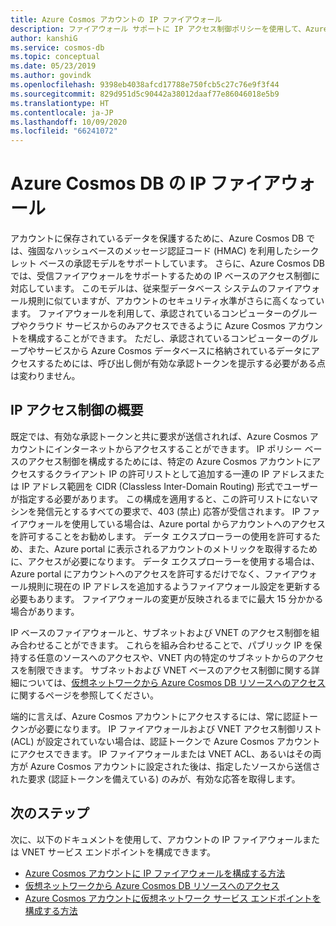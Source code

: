 ```yaml
---
title: Azure Cosmos アカウントの IP ファイアウォール
description: ファイアウォール サポートに IP アクセス制御ポリシーを使用して、Azure Cosmos DB データを保護する方法について説明します。
author: kanshiG
ms.service: cosmos-db
ms.topic: conceptual
ms.date: 05/23/2019
ms.author: govindk
ms.openlocfilehash: 9398eb4038afcd17788e750fcb5c27c76e9f3f44
ms.sourcegitcommit: 829d951d5c90442a38012daaf77e86046018e5b9
ms.translationtype: HT
ms.contentlocale: ja-JP
ms.lasthandoff: 10/09/2020
ms.locfileid: "66241072"
---
```

# <a name="ip-firewall-in-azure-cosmos-db"></a>Azure Cosmos DB の IP ファイアウォール

アカウントに保存されているデータを保護するために、Azure Cosmos DB では、強固なハッシュベースのメッセージ認証コード (HMAC) を利用したシークレット ベースの承認モデルをサポートしています。 さらに、Azure Cosmos DB では、受信ファイアウォールをサポートするための IP ベースのアクセス制御に対応しています。 このモデルは、従来型データベース システムのファイアウォール規則に似ていますが、アカウントのセキュリティ水準がさらに高くなっています。 ファイアウォールを利用して、承認されているコンピューターのグループやクラウド サービスからのみアクセスできるように Azure Cosmos アカウントを構成することができます。 ただし、承認されているコンピューターのグループやサービスから Azure Cosmos データベースに格納されているデータにアクセスするためには、呼び出し側が有効な承認トークンを提示する必要がある点は変わりません。

## <a name="ip-access-control-overview"></a><a id="ip-access-control-overview"></a>IP アクセス制御の概要

既定では、有効な承認トークンと共に要求が送信されれば、Azure Cosmos アカウントにインターネットからアクセスすることができます。 IP ポリシー ベースのアクセス制御を構成するためには、特定の Azure Cosmos アカウントにアクセスするクライアント IP の許可リストとして追加する一連の IP アドレスまたは IP アドレス範囲を CIDR (Classless Inter-Domain Routing) 形式でユーザーが指定する必要があります。 この構成を適用すると、この許可リストにないマシンを発信元とするすべての要求で、403 (禁止) 応答が受信されます。 IP ファイアウォールを使用している場合は、Azure portal からアカウントへのアクセスを許可することをお勧めします。 データ エクスプローラーの使用を許可するため、また、Azure portal に表示されるアカウントのメトリックを取得するために、アクセスが必要になります。 データ エクスプローラーを使用する場合は、Azure portal にアカウントへのアクセスを許可するだけでなく、ファイアウォール規則に現在の IP アドレスを追加するようファイアウォール設定を更新する必要もあります。 ファイアウォールの変更が反映されるまでに最大 15 分かかる場合があります。 

IP ベースのファイアウォールと、サブネットおよび VNET のアクセス制御を組み合わせることができます。 これらを組み合わせることで、パブリック IP を保持する任意のソースへのアクセスや、VNET 内の特定のサブネットからのアクセスを制限できます。 サブネットおよび VNET ベースのアクセス制御に関する詳細については、[仮想ネットワークから Azure Cosmos DB リソースへのアクセス](vnet-service-endpoint.md)に関するページを参照してください。

端的に言えば、Azure Cosmos アカウントにアクセスするには、常に認証トークンが必要になります。 IP ファイアウォールおよび VNET アクセス制御リスト (ACL) が設定されていない場合は、認証トークンで Azure Cosmos アカウントにアクセスできます。 IP ファイアウォールまたは VNET ACL、あるいはその両方が Azure Cosmos アカウントに設定された後は、指定したソースから送信された要求 (認証トークンを備えている) のみが、有効な応答を取得します。 

## <a name="next-steps"></a>次のステップ

次に、以下のドキュメントを使用して、アカウントの IP ファイアウォールまたは VNET サービス エンドポイントを構成できます。

* [Azure Cosmos アカウントに IP ファイアウォールを構成する方法](how-to-configure-firewall.md)
* [仮想ネットワークから Azure Cosmos DB リソースへのアクセス](vnet-service-endpoint.md)
* [Azure Cosmos アカウントに仮想ネットワーク サービス エンドポイントを構成する方法](how-to-configure-vnet-service-endpoint.md)





